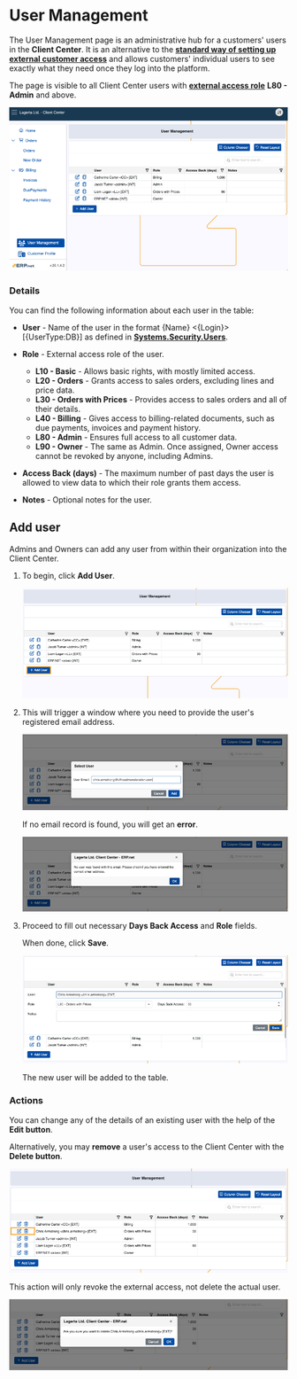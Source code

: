 # User Management 

The User Management page is an administrative hub for a customers' users in the **Client Center**. It is an alternative to the **[standard way of setting up external customer access](/modules/crm/sales/customers/external-access.md)** and allows customers' individual users to see exactly what they need once they log into the platform.

The page is visible to all Client Center users with **[external access role](/modules/crm/sales/customers/external-access.md#roles)** **L80 - Admin** and above.

![pictures](pictures/user_management_page.png)

### Details

You can find the following information about each user in the table:

* **User** -  Name of the user in the format {Name} <{Login}> [{UserType:DB}] as defined in **[Systems.Security.Users](https://docs.erp.net/model/entities/Systems.Security.Users.html)**.
* **Role** - External access role of the user.
  
    - **L10 - Basic** - Allows basic rights, with mostly limited access.
    - **L20 - Orders** - Grants access to sales orders, excluding lines and price data.
    - **L30 - Orders with Prices** - Provides access to sales orders and all of their details.
    - **L40 - Billing** - Gives access to billing-related documents, such as due payments, invoices and payment history.
    - **L80 - Admin** - Ensures full access to all customer data.
    - **L90 - Owner** - The same as Admin. Once assigned, Owner access cannot be revoked by anyone, including Admins.
      
* **Access Back (days)** - The maximum number of past days the user is allowed to view data to which their role grants them access.
* **Notes** - Optional notes for the user.

## Add user

Admins and Owners can add any user from within their organization into the Client Center.

1. To begin, click **Add User**.
   
   ![pictures](pictures/user_management_adduser.png)
   
2. This will trigger a window where you need to provide the user's registered email address.

   ![pictures](pictures/user_add.png)

   If no email record is found, you will get an **error**.

   ![pictures](pictures/user_management_error.png)

3. Proceed to fill out necessary **Days Back Access** and **Role** fields. 

   When done, click **Save**.

   ![pictures](pictures/user_fields.png)

   The new user will be added to the table.

### Actions

You can change any of the details of an existing user with the help of the **Edit button**.

Alternatively, you may **remove** a user's access to the Client Center with the **Delete button**.

![pictures](pictures/user_actions.png)

This action will only revoke the external access, not delete the actual user.

![pictures](pictures/user_delete_warning.png)
